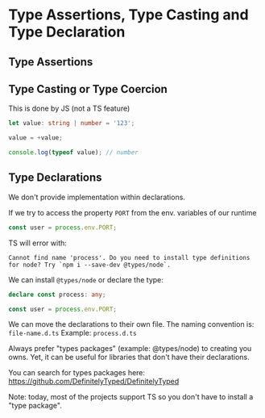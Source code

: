 # Type Assertions, Type Casting and Type Declaration

## Type Assertions

<!--
We tell TS what's the type of the variable
When to use it?


```ts
function greeting(msg: unknown) {
  return msg;
}

const sayHi = (greeting(`Hi`) as string).toUpperCase();

console.log(sayHi); // HI
```

If we try to do: `greeting(`Hi`).toUpperCase();` the compiler will show the following error: Object is of type 'unknown'.

(variable as string)
<string>variable


double assertion:
var1 = var2 as unknown as SomeType
-->

## Type Casting or Type Coercion
This is done by JS (not a TS feature)

```ts
let value: string | number = '123';

value = +value;

console.log(typeof value); // number
```

## Type Declarations

<!-- TODO: definition -->
We don't provide implementation within declarations.

If we try to access the property `PORT` from the env. variables of our runtime

```ts
const user = process.env.PORT;
```

TS will error with: 

```
Cannot find name 'process'. Do you need to install type definitions for node? Try `npm i --save-dev @types/node`.
```

We can install `@types/node` or declare the type:

```ts
declare const process: any;

const user = process.env.PORT;
```

We can move the declarations to their own file. 
The naming convention is: `file-name.d.ts`
Example: `process.d.ts`

Always prefer "types packages" (example: @types/node) to creating you owns. Yet, it can be useful for libraries that don't have their declarations.

You can search for types packages here: https://github.com/DefinitelyTyped/DefinitelyTyped

Note: today, most of the projects support TS so you don't have to install a "type package".